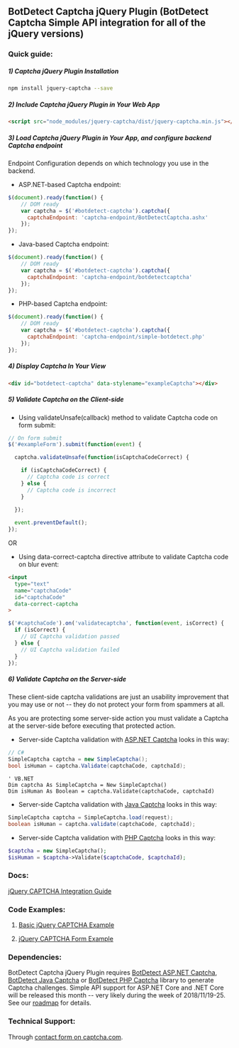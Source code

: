 ## BotDetect Captcha jQuery Plugin (BotDetect Captcha Simple API integration for all of the jQuery versions)

### Quick guide:

##### 1) Captcha jQuery Plugin Installation
```sh
npm install jquery-captcha --save
```
##### 2) Include Captcha jQuery Plugin in Your Web App
```html
<script src="node_modules/jquery-captcha/dist/jquery-captcha.min.js"></script>
```
##### 3) Load Captcha jQuery Plugin in Your App, and configure backend Captcha endpoint

Endpoint Configuration depends on which technology you use in the backend.

- ASP.NET-based Captcha endpoint:
```js
$(document).ready(function() {
    // DOM ready
    var captcha = $('#botdetect-captcha').captcha({
      captchaEndpoint: 'captcha-endpoint/BotDetectCaptcha.ashx'
    });
});
```

- Java-based Captcha endpoint:
```js
$(document).ready(function() {
    // DOM ready
    var captcha = $('#botdetect-captcha').captcha({
      captchaEndpoint: 'captcha-endpoint/botdetectcaptcha'
    });
});
```

- PHP-based Captcha endpoint:
```js
$(document).ready(function() {
    // DOM ready
    var captcha = $('#botdetect-captcha').captcha({
      captchaEndpoint: 'captcha-endpoint/simple-botdetect.php'
    });
});
```

##### 4) Display Captcha In Your View
```html
<div id="botdetect-captcha" data-stylename="exampleCaptcha"></div>
```

##### 5) Validate Captcha on the Client-side
- Using validateUnsafe(callback) method to validate Captcha code on form submit:
```js
// On form submit
$('#exampleForm').submit(function(event) {

  captcha.validateUnsafe(function(isCaptchaCodeCorrect) {

    if (isCaptchaCodeCorrect) {
      // Captcha code is correct
    } else {
      // Captcha code is incorrect
    }
    
  });

  event.preventDefault();
});
```

OR

- Using data-correct-captcha directive attribute to validate Captcha code on blur event:
```html
<input 
  type="text" 
  name="captchaCode"
  id="captchaCode"
  data-correct-captcha
>
```

```js
$('#captchaCode').on('validatecaptcha', function(event, isCorrect) {
  if (isCorrect) {
    // UI Captcha validation passed
  } else {
    // UI Captcha validation failed
  }
});
```

##### 6) Validate Captcha on the Server-side
These client-side captcha validations are just an usability improvement that you may use or not -- they do not protect your form from spammers at all.

As you are protecting some server-side action you must validate a Captcha at the server-side before executing that protected action.

- Server-side Captcha validation with [ASP.NET Captcha](https://captcha.com/asp.net-captcha.html#simple-api) looks in this way:
```csharp
// C#
SimpleCaptcha captcha = new SimpleCaptcha();
bool isHuman = captcha.Validate(captchaCode, captchaId);
```
```vbnet
' VB.NET
Dim captcha As SimpleCaptcha = New SimpleCaptcha()
Dim isHuman As Boolean = captcha.Validate(captchaCode, captchaId)
```

- Server-side Captcha validation with [Java Captcha](https://captcha.com/java-captcha.html#simple-api) looks in this way:
```java
SimpleCaptcha captcha = SimpleCaptcha.load(request);
boolean isHuman = captcha.validate(captchaCode, captchaId);
```

- Server-side Captcha validation with [PHP Captcha](https://captcha.com/php-captcha.html#simple-api) looks in this way:
```php
$captcha = new SimpleCaptcha();
$isHuman = $captcha->Validate($captchaCode, $captchaId);
```

### Docs:
 
[jQuery CAPTCHA Integration Guide](https://captcha.com/jquery-captcha.html)

### Code Examples: 
1. [Basic jQuery CAPTCHA Example](https://captcha.com/doc/jquery/examples/jquery-basic-captcha-example.html)

2. [jQuery CAPTCHA Form Example](https://captcha.com/doc/jquery/examples/jquery-form-captcha-example.html)


### Dependencies:
BotDetect Captcha jQuery Plugin requires [BotDetect ASP.NET Captcha](https://captcha.com/asp.net-captcha.html#simple-api), [BotDetect Java Captcha](https://captcha.com/java-captcha.html#simple-api) or [BotDetect PHP Captcha](https://captcha.com/php-captcha.html#simple-api) library to generate Captcha challenges. Simple API support for ASP.NET Core and .NET Core will be released this month -- very likely during the week of 2018/11/19-25. See our [roadmap](https://captcha.com/captcha-roadmap-and-release-notes.html#aspnet-release-notes) for details.


### Technical Support:

Through [contact form on captcha.com](https://captcha.com/contact.html).
